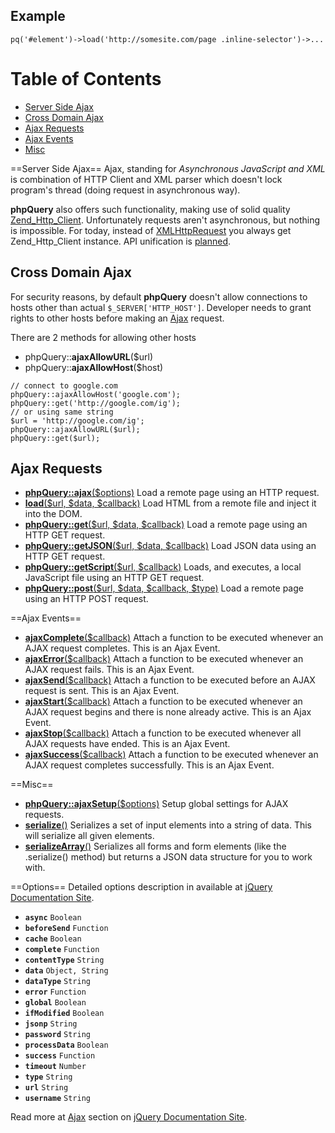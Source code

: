 Example
-------

``` {.prettyprint}
pq('#element')->load('http://somesite.com/page .inline-selector')->...
```

Table of Contents
=================

-   [Server Side Ajax](#Server_Side_Ajax)
-   [Cross Domain Ajax](#Cross_Domain_Ajax)
-   [Ajax Requests](#Ajax_Requests)
-   [Ajax Events](#Ajax_Events)
-   [Misc](#Misc)

==Server Side Ajax== Ajax, standing for *Asynchronous JavaScript and
XML* is combination of HTTP Client and XML parser which doesn't lock
program's thread (doing request in asynchronous way).

**phpQuery** also offers such functionality, making use of solid quality
[Zend\_Http\_Client](http://framework.zend.com/manual/en/zend.http.html).
Unfortunately requests aren't asynchronous, but nothing is impossible.
For today, instead of
[XMLHttpRequest](http://en.wikipedia.org/wiki/XMLHttpRequest) you always
get Zend\_Http\_Client instance. API unification is
[planned](http://code.google.com/p/phpquery/issues/detail?id=44).

Cross Domain Ajax
-----------------

For security reasons, by default **phpQuery** doesn't allow connections
to hosts other than actual `$_SERVER['HTTP_HOST']`. Developer needs to
grant rights to other hosts before making an
[Ajax](http://code.google.com/p/phpquery/wiki/Ajax) request.

There are 2 methods for allowing other hosts

-   phpQuery::**ajaxAllowURL**(\$url)
-   phpQuery::**ajaxAllowHost**(\$host)

``` {.prettyprint}
// connect to google.com
phpQuery::ajaxAllowHost('google.com');
phpQuery::get('http://google.com/ig');
// or using same string
$url = 'http://google.com/ig';
phpQuery::ajaxAllowURL($url);
phpQuery::get($url);
```

Ajax Requests
-------------

-   **[phpQuery::ajax](http://docs.jquery.com/Ajax/jQuery.ajax)**[(\$options)](http://docs.jquery.com/Ajax/jQuery.ajax)
    Load a remote page using an HTTP request.
-   **[load](http://docs.jquery.com/Ajax/load)**[(\$url, \$data,
    \$callback)](http://docs.jquery.com/Ajax/load) Load HTML from a
    remote file and inject it into the DOM.
-   **[phpQuery::get](http://docs.jquery.com/Ajax/jQuery.get)**[(\$url,
    \$data, \$callback)](http://docs.jquery.com/Ajax/jQuery.get) Load a
    remote page using an HTTP GET request.
-   **[phpQuery::getJSON](http://docs.jquery.com/Ajax/jQuery.getJSON)**[(\$url,
    \$data, \$callback)](http://docs.jquery.com/Ajax/jQuery.getJSON)
    Load JSON data using an HTTP GET request.
-   **[phpQuery::getScript](http://docs.jquery.com/Ajax/jQuery.getScript)**[(\$url,
    \$callback)](http://docs.jquery.com/Ajax/jQuery.getScript) Loads,
    and executes, a local JavaScript file using an HTTP GET request.
-   **[phpQuery::post](http://docs.jquery.com/Ajax/jQuery.post)**[(\$url,
    \$data, \$callback,
    \$type)](http://docs.jquery.com/Ajax/jQuery.post) Load a remote page
    using an HTTP POST request.

==Ajax Events==

-   **[ajaxComplete](http://docs.jquery.com/Ajax/ajaxComplete)**[(\$callback)](http://docs.jquery.com/Ajax/ajaxComplete)
    Attach a function to be executed whenever an AJAX request completes.
    This is an Ajax Event.
-   **[ajaxError](http://docs.jquery.com/Ajax/ajaxError)**[(\$callback)](http://docs.jquery.com/Ajax/ajaxError)
    Attach a function to be executed whenever an AJAX request fails.
    This is an Ajax Event.
-   **[ajaxSend](http://docs.jquery.com/Ajax/ajaxSend)**[(\$callback)](http://docs.jquery.com/Ajax/ajaxSend)
    Attach a function to be executed before an AJAX request is sent.
    This is an Ajax Event.
-   **[ajaxStart](http://docs.jquery.com/Ajax/ajaxStart)**[(\$callback)](http://docs.jquery.com/Ajax/ajaxStart)
    Attach a function to be executed whenever an AJAX request begins and
    there is none already active. This is an Ajax Event.
-   **[ajaxStop](http://docs.jquery.com/Ajax/ajaxStop)**[(\$callback)](http://docs.jquery.com/Ajax/ajaxStop)
    Attach a function to be executed whenever all AJAX requests have
    ended. This is an Ajax Event.
-   **[ajaxSuccess](http://docs.jquery.com/Ajax/ajaxSuccess)**[(\$callback)](http://docs.jquery.com/Ajax/ajaxSuccess)
    Attach a function to be executed whenever an AJAX request completes
    successfully. This is an Ajax Event.

==Misc==

-   **[phpQuery::ajaxSetup](http://docs.jquery.com/Ajax/jQuery.ajaxSetup)**[(\$options)](http://docs.jquery.com/Ajax/jQuery.ajaxSetup)
    Setup global settings for AJAX requests.
-   **[serialize](http://docs.jquery.com/Ajax/serialize)**[()](http://docs.jquery.com/Ajax/serialize)
    Serializes a set of input elements into a string of data. This will
    serialize all given elements.
-   **[serializeArray](http://docs.jquery.com/Ajax/serializeArray)**[()](http://docs.jquery.com/Ajax/serializeArray)
    Serializes all forms and form elements (like the .serialize()
    method) but returns a JSON data structure for you to work with.

==Options== Detailed options description in available at [jQuery
Documentation Site](http://docs.jquery.com/Ajax/jQuery.ajax#toptions).

-   **`async`** `Boolean`
-   **`beforeSend`** `Function`
-   **`cache`** `Boolean`
-   **`complete`** `Function`
-   **`contentType`** `String`
-   **`data`** `Object, String`
-   **`dataType`** `String`
-   **`error`** `Function`
-   **`global`** `Boolean`
-   **`ifModified`** `Boolean`
-   **`jsonp`** `String`
-   **`password`** `String`
-   **`processData`** `Boolean`
-   **`success`** `Function`
-   **`timeout`** `Number`
-   **`type`** `String`
-   **`url`** `String`
-   **`username`** `String`

Read more at [Ajax](http://docs.jquery.com/Ajax) section on [jQuery
Documentation Site](http://docs.jquery.com/).
